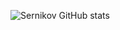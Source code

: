 ![Sernikov GitHub stats](https://github-readme-stats.vercel.app/api?username=sernikovv&show_icons=true&theme=transparent)
